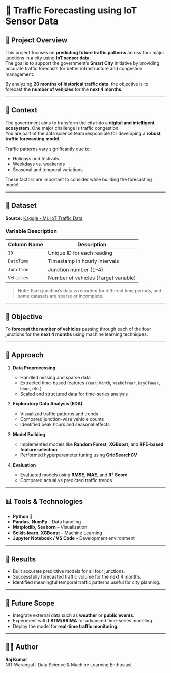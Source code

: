 # 🚦 Traffic Forecasting using IoT Sensor Data

## 🧠 Project Overview
This project focuses on **predicting future traffic patterns** across four major junctions in a city using **IoT sensor data**.  
The goal is to support the government’s **Smart City** initiative by providing accurate traffic forecasts for better infrastructure and congestion management.

By analyzing **20 months of historical traffic data**, the objective is to forecast the **number of vehicles** for the **next 4 months**.

---

## 📍 Context
The government aims to transform the city into a **digital and intelligent ecosystem**. One major challenge is traffic congestion.  
You are part of the data science team responsible for developing a **robust traffic forecasting model**.

Traffic patterns vary significantly due to:
- Holidays and festivals  
- Weekdays vs. weekends  
- Seasonal and temporal variations  

These factors are important to consider while building the forecasting model.

---

## 📂 Dataset
**Source:** [Kaggle - ML IoT Traffic Data](https://www.kaggle.com/datasets/vetrirah/ml-iot/data)

### Variable Description
| Column Name | Description |
|--------------|-------------|
| `ID` | Unique ID for each reading |
| `DateTime` | Timestamp in hourly intervals |
| `Junction` | Junction number (1–4) |
| `Vehicles` | Number of vehicles (Target variable) |

> Note: Each junction’s data is recorded for different time periods, and some datasets are sparse or incomplete.

---

## 🎯 Objective
To **forecast the number of vehicles** passing through each of the four junctions for the **next 4 months** using machine learning techniques.

---

## 🧩 Approach

1. **Data Preprocessing**
   - Handled missing and sparse data  
   - Extracted time-based features (`Year`, `Month`, `WeekOfYear`, `DayOfWeek`, `Hour`, etc.)  
   - Scaled and structured data for time-series analysis  

2. **Exploratory Data Analysis (EDA)**
   - Visualized traffic patterns and trends  
   - Compared junction-wise vehicle counts  
   - Identified peak hours and seasonal effects  

3. **Model Building**
   - Implemented models like **Random Forest**, **XGBoost**, and **RFE-based feature selection**  
   - Performed hyperparameter tuning using **GridSearchCV**  

4. **Evaluation**
   - Evaluated models using **RMSE**, **MAE**, and **R² Score**  
   - Compared actual vs predicted traffic trends  

---

## 📊 Tools & Technologies
- **Python** 🐍  
- **Pandas**, **NumPy** – Data handling  
- **Matplotlib**, **Seaborn** – Visualization  
- **Scikit-learn**, **XGBoost** – Machine Learning  
- **Jupyter Notebook / VS Code** – Development environment  

---

## 🚀 Results
- Built accurate predictive models for all four junctions.  
- Successfully forecasted traffic volume for the next 4 months.  
- Identified meaningful temporal traffic patterns useful for city planning.  

---

## 📅 Future Scope
- Integrate external data such as **weather** or **public events**.  
- Experiment with **LSTM/ARIMA** for advanced time-series modeling.  
- Deploy the model for **real-time traffic monitoring**.  

---

## 👨‍💻 Author
**Raj Kumar**  
NIT Warangal | Data Science & Machine Learning Enthusiast
